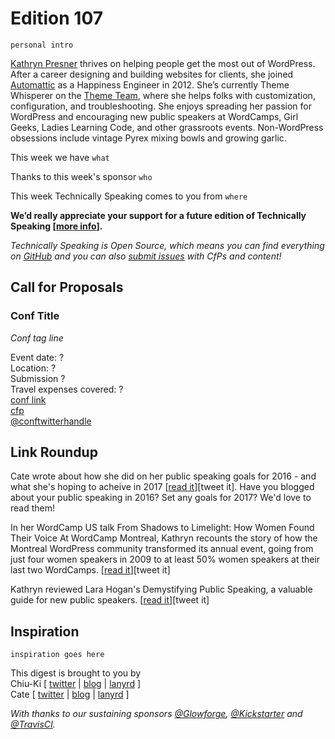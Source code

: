 # Edition 107

`personal intro`

[Kathryn Presner](https://kpresner.com/) thrives on helping people get the most out of WordPress. After a career designing and building websites for clients, she joined [Automattic](https://automattic.com/) as a Happiness Engineer in 2012. She’s currently Theme Whisperer on the [Theme Team](https://themeshaper.com/), where she helps folks with customization, configuration, and troubleshooting. She enjoys spreading her passion for WordPress and encouraging new public speakers at WordCamps, Girl Geeks, Ladies Learning Code, and other grassroots events. Non-WordPress obsessions include vintage Pyrex mixing bowls and growing garlic.

This week we have `what`

Thanks to this week's sponsor `who`

This week Technically Speaking comes to you from `where`

**We’d really appreciate your support for a future edition of Technically Speaking [[more info](http://www.techspeak.email/sponsorship/)].**  

*Technically Speaking is Open Source, which means you can find everything on [GitHub](https://github.com/catehstn/technically-speaking/) and you can also [submit issues](https://github.com/catehstn/technically-speaking/issues/new) with CfPs and content!*  

## Call for Proposals

### Conf Title  
*Conf tag line*

Event date: ?  
Location: ?  
Submission ?  
Travel expenses covered: ?  
[conf link](?)  
[cfp](?)  
[@conftwitterhandle](?)



## Link Roundup

Cate wrote about how she did on her public speaking goals for 2016 - and what she's hoping to acheive in 2017 [[read it](https://cate.blog/2016/12/15/2016-speaking-and-2017-goals/)][tweet it]. Have you blogged about your public speaking in 2016? Set any goals for 2017? We'd love to read them!

In her WordCamp US talk From Shadows to Limelight: How Women Found Their Voice At WordCamp Montreal, Kathryn recounts the story of how the Montreal WordPress community transformed its annual event, going from just four women speakers in 2009 to at least 50% women speakers at their last two WordCamps. [[read it](https://kpresner.com/2016/12/12/women-wordcamp-montreal/)][tweet it]

Kathryn reviewed Lara Hogan's Demystifying Public Speaking, a valuable guide for new public speakers. [[read it](https://getspeak.in/2016/12/17/demystifying-public-speaking/)][tweet it]

## Inspiration

`inspiration goes here`  


This digest is brought to you by  
Chiu-Ki [ [twitter](https://twitter.com/chiuki) | [blog](http://blog.sqisland.com/) | [lanyrd](http://lanyrd.com/profile/chiuki/) ]  
Cate [ [twitter](https://twitter.com/catehstn) | [blog](http://www.catehuston.com/blog/) | [lanyrd](http://lanyrd.com/profile/catehstn/) ]

*With thanks to our sustaining sponsors [@Glowforge](http://twitter.com/glowforge), [@Kickstarter](http://twitter.com/kickstarter) and [@TravisCI](http://twitter.com/travisci).*
